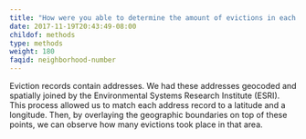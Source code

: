```yaml
---
title: "How were you able to determine the amount of evictions in each neighborhood?"
date: 2017-11-19T20:43:49-08:00
childof: methods
type: methods
weight: 180
faqid: neighborhood-number
---
```

Eviction records contain addresses. We had these addresses geocoded and spatially joined by the Environmental Systems Research Institute (ESRI). This process allowed us to match each address record to a latitude and a longitude. Then, by overlaying the geographic boundaries on top of these points, we can observe how many evictions took place in that area.
